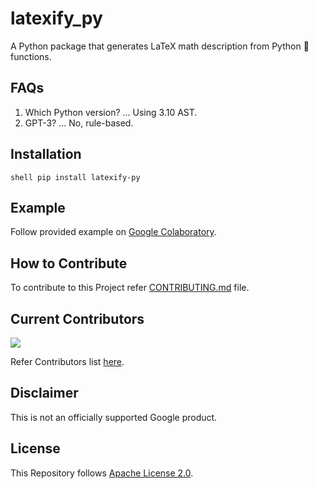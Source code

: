# latexify_py
A Python package that generates LaTeX math description from Python 🐍 functions.

## FAQs
1. Which Python version? ... Using 3.10 AST.
2. GPT-3? ... No, rule-based.

## Installation 
``shell
pip install latexify-py
``

## Example

Follow provided example on [Google Colaboratory](https://colab.research.google.com/drive/1MuiawKpVIZ12MWwyYuzZHmbKThdM5wNJ?usp=sharing).

## How to Contribute 
To contribute to this Project refer [CONTRIBUTING.md](https://github.com/google/latexify_py/blob/develop/CONTRIBUTING.md) file.

## Current Contributors 
![](https://contributors-img.web.app/image?repo=google/latexify_py)

Refer Contributors list [here](https://github.com/google/latexify_py/graphs/contributors).

## Disclaimer

This is not an officially supported Google product.

## License 

This Repository follows [Apache License 2.0](https://github.com/google/latexify_py/blob/develop/LICENSE).
